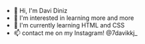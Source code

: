 - 📌 Hi, I'm Davi Diniz 
- 👀 I'm interested in learning more and more
- 🌱 I'm currently learning HTML and CSS
- 📫 contact me on my Instagram! @7davikkj_

<!---
Davipzx/Davipzx is a ✨ special ✨ repository because its `README.md` (this file) appears on your GitHub profile.
You can click the Preview link to take a look at your changes.
--->
